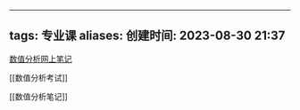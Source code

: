 
---
tags: 专业课
aliases: 
创建时间: 2023-08-30 21:37
---

[数值分析网上笔记](https://zhuanlan.zhihu.com/p/365057519)

[[数值分析考试]]

[[数值分析笔记]]